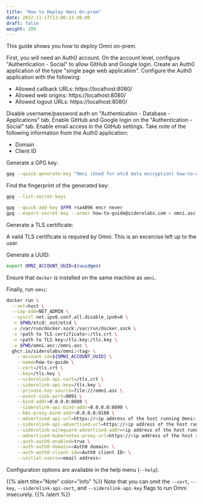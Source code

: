 ```yaml
---
title: "How to Deploy Omni On-prem"
date: 2022-11-17T13:06:13-08:00
draft: false
weight: 200
---
```


This guide shows you how to deploy Omni on-prem.

First, you will need an Auth0 account.
On the account level, configure "Authentication - Social" to allow GitHub and Google login.
Create an Auth0 application of the type "single page web application".
Configure the Auth0 application with the following:

  - Allowed callback URLs: https://localhost:8080/
  - Allowed web origins: https://localhost:8080/
  - Allowed logout URLs: https://localhost:8080/

Disable username/password auth on "Authentication - Database - Applications" tab.
Enable GitHub and Google login on the "Authentication - Social" tab.
Enable email access in the GitHub settings.
Take note of the following information from the Auth0 application:
  - Domain
  - Client ID

Generate a GPG key:

```bash
gpg --quick-generate-key "Omni (Used for etcd data encryption) how-to-guide@siderolabs.com" rsa4096 cert never
```

Find the fingerprint of the generated key:

```bash
gpg --list-secret-keys
```

```bash
gpg --quick-add-key $FPR rsa4096 encr never
gpg --export-secret-key --armor how-to-guide@siderolabs.com > omni.asc
```

Generate a TLS certificate:

A valid TLS certificate is required by Omni.
This is an excercise left up to the user.

Generate a UUID:

```bash
export OMNI_ACCOUNT_UUID=$(uuidgen)
```

Ensure that `docker` is installed on the same machine as `omni`.

Finally, run `omni`:

```bash
docker run \
  --net=host \
  --cap-add=NET_ADMIN \
  --sysctl net.ipv6.conf.all.disable_ipv6=0 \
  -v $PWD/etcd:_out/etcd \
  -v /var/run/docker.sock:/var/run/docker.sock \
  -v <path to TLS certificate>:/tls.crt \
  -v <path to TLS key>/tls.key:/tls.key \
  -v $PWD/omni.asc:/omni.asc \
  ghcr.io/siderolabs/omni:<tag> \
    --account-id=${OMNI_ACCOUNT_UUID} \
    --name=how-to-guide \
    --cert=/tls.crt \
    --key=/tls.key \
    --siderolink-api-cert=/tls.crt \
    --siderolink-api-key=/tls.key \
    --private-key-source=file:///omni.asc \
    --event-sink-port=8091 \
    --bind-addr=0.0.0.0:8080 \
    --siderolink-api-bind-addr=0.0.0.0:8090 \
    --k8s-proxy-bind-addr=0.0.0.0:8100 \
    --advertised-api-url=https://<ip address of the host running Omni>:8080/ \
    --siderolink-api-advertised-url=https://<ip address of the host running Omni>:8090/ \
    --siderolink-wireguard-advertised-addr=<ip address of the host running Omni>:50180 \
    --advertised-kubernetes-proxy-url=https://<ip address of the host running Omni>:8100/ \
    --auth-auth0-enabled=true \
    --auth-auth0-domain=<Auth0 domain> \
    --auth-auth0-client-id=<Auth0 client ID> \
    --initial-users=<email address>
```

Configuration options are available in the help menu (`--help`).

{{% alert title="Note" color="info" %}}
Note that you can omit the `--cert`, `--key`, `--siderolink-api-cert`, and `--siderolink-api-key` flags to run Omni insecurely.
{{% /alert %}}
